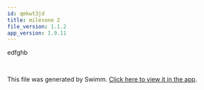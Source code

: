 ```yaml
---
id: qmkwt3jd
title: milesone 2
file_version: 1.1.2
app_version: 1.9.11
---
```


edfghb

<br/>

This file was generated by Swimm. [Click here to view it in the app](http://localhost:5000/repos/Z2l0aHViJTNBJTNBTm9hUmVwbyUzQSUzQU5vYW96ZXI=/docs/qmkwt3jd).
